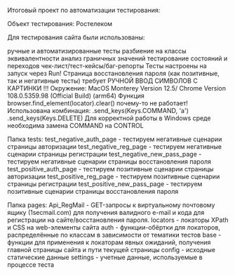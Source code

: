 Итоговый проект по автоматизации тестирования:

Объект тестирования: Ростелеком

Для тестирования сайта были использованы:

ручные и автоматизированные тесты
разбиение на классы эквивалентности
анализ граничных значений
тестирование состояний и переходов
чек-лист/тест-кейсы/баг-репорты
Тесты настроены на запуск через Run!
Страница восстановления пароля (как позитивные, так и негативные тесты) требует РУЧНОЙ ВВОД СИМВОЛОВ С КАРТИНКИ !!!
Окружение:
MacOS Monterey Version 12.5/ Chrome Version 108.0.5359.98 (Official Build) (arm64)
Функция browser.find_element(locator).clear() почему-то не работает!
Использована комбинация:
.send_keys(Keys.COMMAND, 'a')
.send_keys(Keys.DELETE)
Для корректной работы в Windows среде необходима замена COMMAND на CONTROL

Папка tests:
test_negative_auth_page - тестируем негативные сценарии страницы авторизации
test_negative_reg_page - тестируем негативные сценарии страницы регистрации test_negative_new_pass_page - тестируем негативные сценарии страницы восстановления пароля
test_positive_auth_page - тестируем позитивные сценарии страницы авторизации
test_positive_reg_page - тестируем позитивные сценарии страницы регистрации
test_positive_new_pass_page - тестируем позитивные сценарии страницы восстановления пароля

Папка pages:
Api_RegMail - GET-запросы к виртуальному почтовому ящику (1secmail.com) для получения валидного e-mail и кода для регистрации на сайте/восстановления пароля.
locators - локаторы XPath и CSS на web-элементы сайта
auth - функции-обёртки для локаторов, распределённые по классам в зависимости от тематики тестов
base - функции для применения к локаторам явных ожиданий, получения главной страницы сайта и пути текущей страницы
config - исходные статические данные
settings - учетные данные, используемые в процессе теста
